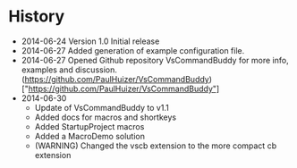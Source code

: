 # History
- 2014-06-24 Version 1.0 Initial release
- 2014-06-27 Added generation of example configuration file.
- 2014-06-27 Opened Github repository VsCommandBuddy for more info, examples and discussion.
(https://github.com/PaulHuizer/VsCommandBuddy)["https://github.com/PaulHuizer/VsCommandBuddy"]
- 2014-06-30 
	* Update of VsCommandBuddy to v1.1
	* Added docs for macros and shortkeys
	* Added StartupProject macros
	* Added a MacroDemo solution
	* (WARNING) Changed the vscb extension to the more compact cb extension


